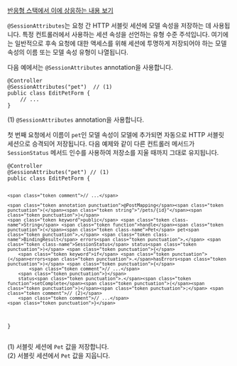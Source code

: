 <p><a href="https://docs.spring.io/spring-framework/reference/web/webflux/controller/ann-methods/sessionattributes.html">반응형 스택에서 이에 상응하는 내용 보기</a></p>
<p><code>@SessionAttributes</code>는 요청 간 HTTP 서블릿 세션에 모델 속성을 저장하는 데 사용됩니다. 특정 컨트롤러에서 사용하는 세션 속성을 선언하는 유형 수준 주석입니다. 여기에는 일반적으로 후속 요청에 대한 액세스를 위해 세션에 투명하게 저장되어야 하는 모델 속성의 이름 또는 모델 속성 유형이 나열됩니다.</p>
<p>다음 예에서는 <code>@SessionAttributes</code> annotation을 사용합니다.</p>
<pre><code class="language-java"><span class="token annotation punctuation">@Controller</span>
<span class="token annotation punctuation">@SessionAttributes</span><span class="token punctuation">(</span><span class="token string">"pet"</span><span class="token punctuation">)</span>  <span class="token comment">// (1)</span>
<span class="token keyword">public</span> <span class="token keyword">class</span> <span class="token class-name">EditPetForm</span> <span class="token punctuation">{</span>
	<span class="token comment">// ...</span>
<span class="token punctuation">}</span></code></pre>
<p>(1) <code>@SessionAttributes</code> annotation을 사용합니다.</p>
<p>첫 번째 요청에서 이름이 <code>pet</code>인 모델 속성이 모델에 추가되면 자동으로 HTTP 서블릿 세션으로 승격되어 저장됩니다. 다음 예제와 같이 다른 컨트롤러 메서드가 <code>SessionStatus</code> 메서드 인수를 사용하여 저장소를 지울 때까지 그대로 유지됩니다.</p>
<pre><code class="language-java"><span class="token annotation punctuation">@Controller</span>
<span class="token annotation punctuation">@SessionAttributes</span><span class="token punctuation">(</span><span class="token string">"pet"</span><span class="token punctuation">)</span> <span class="token comment">// (1)</span>
<span class="token keyword">public</span> <span class="token keyword">class</span> <span class="token class-name">EditPetForm</span> <span class="token punctuation">{</span>

	<span class="token comment">// ...</span>

	<span class="token annotation punctuation">@PostMapping</span><span class="token punctuation">(</span><span class="token string">"/pets/{id}"</span><span class="token punctuation">)</span>
	<span class="token keyword">public</span> <span class="token class-name">String</span> <span class="token function">handle</span><span class="token punctuation">(</span><span class="token class-name">Pet</span> pet<span class="token punctuation">,</span> <span class="token class-name">BindingResult</span> errors<span class="token punctuation">,</span> <span class="token class-name">SessionStatus</span> status<span class="token punctuation">)</span> <span class="token punctuation">{</span>
		<span class="token keyword">if</span> <span class="token punctuation">(</span>errors<span class="token punctuation">.</span>hasErrors<span class="token punctuation">)</span> <span class="token punctuation">{</span>
			<span class="token comment">// ...</span>
		<span class="token punctuation">}</span>
		status<span class="token punctuation">.</span><span class="token function">setComplete</span><span class="token punctuation">(</span><span class="token punctuation">)</span><span class="token punctuation">;</span> <span class="token comment">// (2)</span>
		<span class="token comment">// ...</span>
	<span class="token punctuation">}</span>
<span class="token punctuation">}</span></code></pre>
<p>(1) 서블릿 세션에 <code>Pet</code> 값을 저장합니다.<br>
(2) 서블릿 세션에서 <code>Pet</code> 값을 지웁니다.</p>